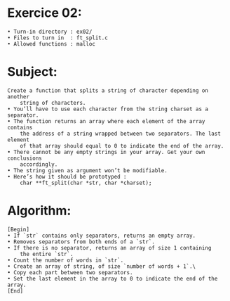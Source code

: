 # Exercice 02:
	• Turn-in directory : ex02/
	• Files to turn in  : ft_split.c
	• Allowed functions : malloc
# Subject:
	Create a function that splits a string of character depending on another
		string of characters.
	• You’ll have to use each character from the string charset as a separator.
	• The function returns an array where each element of the array contains
		the address of a string wrapped between two separators. The last element
		of that array should equal to 0 to indicate the end of the array.
	• There cannot be any empty strings in your array. Get your own conclusions
		accordingly.
	• The string given as argument won’t be modifiable.
	• Here’s how it should be prototyped :
		char **ft_split(char *str, char *charset);

# Algorithm:
	[Begin]
	• If `str` contains only separators, returns an empty array.
	• Removes separators from both ends of a `str`.
	• If there is no separator, returns an array of size 1 containing
		the entire `str`.
	• Count the number of words in `str`.
	• Create an array of string, of size `number of words + 1`.\
	• Copy each part between two separators.
	• Set the last element in the array to 0 to indicate the end of the array. 
	[End]
